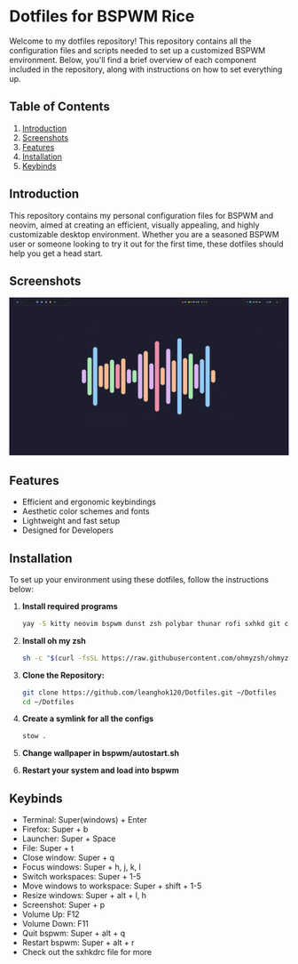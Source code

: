 # Dotfiles for BSPWM Rice

Welcome to my dotfiles repository! This repository contains all the configuration files and scripts needed to set up a customized BSPWM environment. Below, you'll find a brief overview of each component included in the repository, along with instructions on how to set everything up.

## Table of Contents
1. [Introduction](#introduction)
2. [Screenshots](#screenshots)
3. [Features](#features)
4. [Installation](#installation)
7. [Keybinds](#keybinds)

## Introduction

This repository contains my personal configuration files for BSPWM and neovim, aimed at creating an efficient, visually appealing, and highly customizable desktop environment. Whether you are a seasoned BSPWM user or someone looking to try it out for the first time, these dotfiles should help you get a head start.

## Screenshots

![](./2024-05-20_11-55.png)

## Features

- Efficient and ergonomic keybindings
- Aesthetic color schemes and fonts
- Lightweight and fast setup
- Designed for Developers

## Installation

To set up your environment using these dotfiles, follow the instructions below:

1. **Install required programs**
    ```sh
    yay -S kitty neovim bspwm dunst zsh polybar thunar rofi sxhkd git curl stow feh picom fzf ripgrep fd
    ```

2. **Install oh my zsh**
    ```sh
    sh -c "$(curl -fsSL https://raw.githubusercontent.com/ohmyzsh/ohmyzsh/master/tools/install.sh)"
    ```

3. **Clone the Repository:**
   ```sh
   git clone https://github.com/leanghok120/Dotfiles.git ~/Dotfiles
   cd ~/Dotfiles
   ```

4. **Create a symlink for all the configs**
    ```sh
    stow .
    ```

5. **Change wallpaper in bspwm/autostart.sh**

6. **Restart your system and load into bspwm**

## Keybinds

- Terminal: Super(windows) + Enter
- Firefox: Super + b
- Launcher: Super + Space
- File: Super + t
- Close window: Super + q
- Focus windows: Super + h, j, k, l
- Switch workspaces: Super + 1-5
- Move windows to workspace: Super + shift + 1-5
- Resize windows: Super + alt + l, h
- Screenshot: Super + p
- Volume Up: F12
- Volume Down: F11
- Quit bspwm: Super + alt + q
- Restart bspwm: Super + alt + r
- Check out the sxhkdrc file for more
